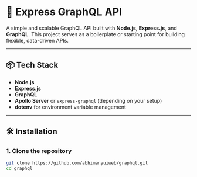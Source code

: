 # 🚀 Express GraphQL API

A simple and scalable GraphQL API built with **Node.js**, **Express.js**, and **GraphQL**. This project serves as a boilerplate or starting point for building flexible, data-driven APIs.

---

## 📦 Tech Stack

- **Node.js**
- **Express.js**
- **GraphQL**
- **Apollo Server** or `express-graphql` (depending on your setup)
- **dotenv** for environment variable management

---

## 🛠️ Installation

### 1. Clone the repository
```bash
git clone https://github.com/abhimanyuiweb/graphql.git
cd graphql